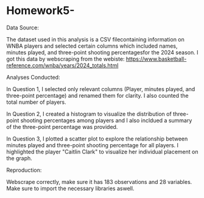 # Homework5-

Data Source: 

The dataset used in this analysis is a CSV filecontaining information on WNBA players and selected certain columns  which included names, minutes played, and three-point shooting percentagesfor the 2024 season. I got this data by webscraping from the webiste: https://www.basketball-reference.com/wnba/years/2024_totals.html



Analyses Conducted:

In Question 1, I selected only relevant columns (Player, minutes played, and three-point percentage) and renamed them for clarity. I also counted the total number of players.

In Question 2, I created a histogram to visualize the distribution of three-point shooting percentages among players and I also incldued a summary of the three-point percentage was provided.

In Question 3, I plotted a scatter plot to explore the relationship between minutes played and three-point shooting percentage for all players. I highlighted  the player "Caitlin Clark" to visualize her individual placement on the graph.



Reproduction: 

Webscrape correctly, make sure it has 183 observations and 28 variables. Make sure to import the necessary libraries aswell. 


